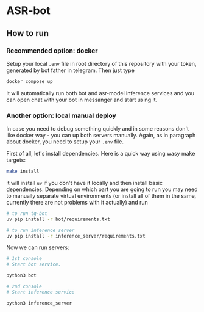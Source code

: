 # ASR-bot

## How to run

### Recommended option: docker
Setup your local `.env` file in root directory of this repository with your token, generated by bot father in telegram.
Then just type
```bash
docker compose up
```
It will automatically run both bot and asr-model inference services and you can open chat with your bot in messanger and start using it.

### Another option: local manual deploy

In case you need to debug something quickly and in some reasons don't like docker way - you can up both servers manually.
Again, as in paragraph about docker, you need to setup your `.env` file.

First of all, let's install dependencies. Here is a quick way using wasy make targets:
```bash
make install
```
it will install `uv` if you don't have it locally and then install basic dependencies. Depending on which part you are going to run you may need to manually separate virtual environments (or install all of them in the same, currently there are not problems with it actually) and run
```bash
# to run tg-bot
uv pip install -r bot/requirements.txt

# to run inference server
uv pip install -r inference_server/requirements.txt
```

Now we can run servers:

```bash
# 1st console
# Start bot service.

python3 bot

# 2nd console
# Start inference service

python3 inference_server
```
